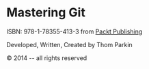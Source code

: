 Mastering Git
=============

ISBN: 978-1-78355-413-3 from [Packt Publishing](http://www.packtpub.com/)

Developed, Written, Created by Thom Parkin

&copy; 2014 -- all rights reserved
